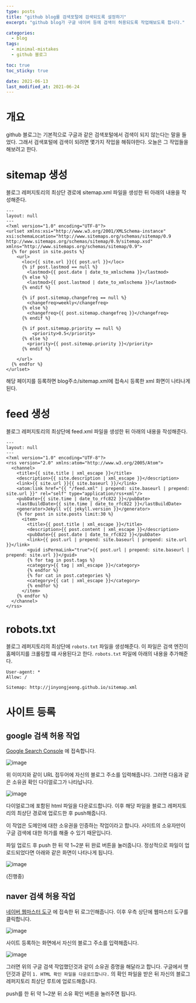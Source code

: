 ```yaml
---
type: posts
title: "github blog를 검색포털에 검색되도록 설정하기"
excerpt: "github blog가 구글 네이버 등에 검색이 허용되도록 작업해보도록 합시다."

categories:
  - blog
tags:
  - minimal-mistakes
  - github 블로그

toc: true
toc_sticky: true

date: 2021-06-13
last_modified_at: 2021-06-24
---
```


# 개요 

github 블로그는 기본적으로 구글과 같은 검색포털에서 검색이 되지 않는다는 말을 들었다. 
그래서 검색포털에 검색이 되려면 몇가지 작업을 해줘야한다. 
오늘은 그 작업들을 해보려고 한다. 

# sitemap 생성 

블로그 레퍼지토리의 최상단 경로에 sitemap.xml 파일을 생성한 뒤 아래의 내용을 작성해준다. 

```
---
layout: null
---
<?xml version="1.0" encoding="UTF-8"?>
<urlset xmlns:xsi="http://www.w3.org/2001/XMLSchema-instance" xsi:schemaLocation="http://www.sitemaps.org/schemas/sitemap/0.9 http://www.sitemaps.org/schemas/sitemap/0.9/sitemap.xsd" xmlns="http://www.sitemaps.org/schemas/sitemap/0.9">
  {% for post in site.posts %}
    <url>
      <loc>{{ site.url }}{{ post.url }}</loc>
      {% if post.lastmod == null %}
        <lastmod>{{ post.date | date_to_xmlschema }}</lastmod>
      {% else %}
        <lastmod>{{ post.lastmod | date_to_xmlschema }}</lastmod>
      {% endif %}

      {% if post.sitemap.changefreq == null %}
        <changefreq>weekly</changefreq>
      {% else %}
        <changefreq>{{ post.sitemap.changefreq }}</changefreq>
      {% endif %}

      {% if post.sitemap.priority == null %}
          <priority>0.5</priority>
      {% else %}
        <priority>{{ post.sitemap.priority }}</priority>
      {% endif %}

    </url>
  {% endfor %}
</urlset>
```

해당 페이지를 등록하면 blog주소/sitemap.xml에 접속시 등록한 xml 화면이 나타나게 된다. 

# feed 생성

블로그 레퍼지토리의 최상단에 feed.xml 파일을 생성한 뒤 아래의 내용을 작성해준다. 

```
---
layout: null
---
<?xml version="1.0" encoding="UTF-8"?>
<rss version="2.0" xmlns:atom="http://www.w3.org/2005/Atom">
  <channel>
    <title>{{ site.title | xml_escape }}</title>
    <description>{{ site.description | xml_escape }}</description>
    <link>{{ site.url }}{{ site.baseurl }}/</link>
    <atom:link href="{{ "/feed.xml" | prepend: site.baseurl | prepend: site.url }}" rel="self" type="application/rss+xml"/>
    <pubDate>{{ site.time | date_to_rfc822 }}</pubDate>
    <lastBuildDate>{{ site.time | date_to_rfc822 }}</lastBuildDate>
    <generator>Jekyll v{{ jekyll.version }}</generator>
    {% for post in site.posts limit:30 %}
      <item>
        <title>{{ post.title | xml_escape }}</title>
        <description>{{ post.content | xml_escape }}</description>
        <pubDate>{{ post.date | date_to_rfc822 }}</pubDate>
        <link>{{ post.url | prepend: site.baseurl | prepend: site.url }}</link>
        <guid isPermaLink="true">{{ post.url | prepend: site.baseurl | prepend: site.url }}</guid>
        {% for tag in post.tags %}
        <category>{{ tag | xml_escape }}</category>
        {% endfor %}
        {% for cat in post.categories %}
        <category>{{ cat | xml_escape }}</category>
        {% endfor %}
      </item>
    {% endfor %}
  </channel>
</rss>
```

# robots.txt

블로그 레퍼지토리의 최상단에 `robots.txt` 파일을 생성해준다. 
이 파일은 검색 엔진이 홈페이지를 크롤링할 떄 사용된다고 한다. 
`robots.txt` 파일에 아래의 내용을 추가해준다. 

```
User-agent: *
Allow: /

Sitemap: http://jinyongjeong.github.io/sitemap.xml
```

# 사이트 등록

## google 검색 허용 작업

[Google Search Console](https://search.google.com/search-console/welcome) 에 접속합니다. 

![image](https://user-images.githubusercontent.com/35713051/122642916-d157af80-d147-11eb-960e-e9aff4a563f8.png)

위 이미지와 같이 URL 접두어에 자신의 블로그 주소를 입력해줍니다. 
그러면 다음과 같은 소유권 확인 다이얼로그가 나타납니다. 

![image](https://user-images.githubusercontent.com/35713051/122642958-fc420380-d147-11eb-94d2-f0ee97ab9bca.png)

다이얼로그에 포함된 html 파일을 다운로드합니다. 
이후 해당 파일을 블로그 레퍼지토리의 최상단 경로에 업로드한 후 push해줍니다.

이 작업은 도메인에 대한 소유권을 인증하는 작업이라고 합니다. 사이트의 소유자만이 구글 검색에 대한 허가를 해줄 수 있기 때문입니다. 

파일 업로드 후 push 한 뒤 약 1~2분 뒤 완료 버튼을 눌러줍니다. 
정상적으로 파일이 업로드되었다면 아래와 같은 화면이 나타나게 됩니다. 

![image](https://user-images.githubusercontent.com/35713051/122643065-999d3780-d148-11eb-8df0-0451dd8942e0.png)



(진행중)


## naver 검색 허용 작업 

[네이버 웹마스터 도구](https://searchadvisor.naver.com/) 에 접속한 뒤 로그인해줍니다. 
이후 우측 상단에 웹마스터 도구를 클릭합니다. 

![image](https://user-images.githubusercontent.com/35713051/123256491-fe330a80-d52b-11eb-93c3-1a9baf08ff08.png)

사이트 등록하는 화면에서 자신의 블로그 주소를 입력해줍니다. 

![image](https://user-images.githubusercontent.com/35713051/123256589-199e1580-d52c-11eb-8265-9dc6a1bd39af.png)

그러면 위의 구글 검색 작업했던것과 같이 소유권 증명을 해달라고 합니다. 
구글에서 햇던것과 같이 `1. HTML 확인 파일을 다운로드합니다.` 의 확인 파일을 받은 뒤 자신의 블로그 레퍼지토리 최상단 루트에 업로드해줍니다. 
 
push를 한 뒤 약 1~2분 뒤 소유 확인 버튼을 눌러주면 됩니다. 
